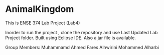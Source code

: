 # AnimalKingdom
This is ENSE 374 Lab Project (Lab4)

Inorder to run the project , clone the repository and use Last Updated Lab Project folder.
Built using Eclipse IDE. Also a jar file is available.

Group Members:
Muhammamd Ahmed
Fares Alhwirini
Mohammed  Alharbi
